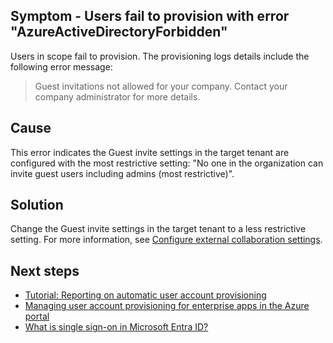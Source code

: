 ## Symptom - Users fail to provision with error "AzureActiveDirectoryForbidden"

Users in scope fail to provision. The provisioning logs details include the following error message:

> Guest invitations not allowed for your company. Contact your company administrator for more details.

## Cause

This error indicates the Guest invite settings in the target tenant are configured with the most restrictive setting: "No one in the organization can invite guest users including admins (most restrictive)".

## Solution

Change the Guest invite settings in the target tenant to a less restrictive setting. For more information, see [Configure external collaboration settings](#).

## Next steps

- [Tutorial: Reporting on automatic user account provisioning](#)
- [Managing user account provisioning for enterprise apps in the Azure portal](#)
- [What is single sign-on in Microsoft Entra ID?](#)